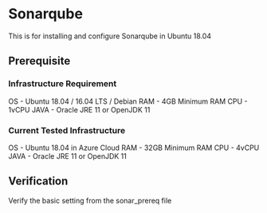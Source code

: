 # Sonarqube
This is for installing and configure Sonarqube in Ubuntu 18.04

## Prerequisite
  ### Infrastructure Requirement

  OS - Ubuntu 18.04 / 16.04 LTS / Debian
  RAM - 4GB Minimum RAM
  CPU - 1vCPU
  JAVA - Oracle JRE 11 or OpenJDK 11
  
  ### Current Tested Infrastructure
  OS - Ubuntu 18.04 in Azure Cloud
  RAM - 32GB Minimum RAM
  CPU - 4vCPU
  JAVA - Oracle JRE 11 or OpenJDK 11

## Verification
Verify the basic setting from the sonar_prereq file
